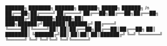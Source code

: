 ██████╗ ███████╗       ██████╗ ██████╗  █████╗ ██████╗ /n
██╔══██╗██╔════╝      ██╔════╝ ██╔══██╗██╔══██╗██╔══██╗
██████╔╝███████╗█████╗██║  ███╗██████╔╝███████║██████╔╝
██╔═══╝ ╚════██║╚════╝██║   ██║██╔══██╗██╔══██║██╔══██╗
██║     ███████║      ╚██████╔╝██║  ██║██║  ██║██████╔╝
╚═╝     ╚══════╝       ╚═════╝ ╚═╝  ╚═╝╚═╝  ╚═╝╚═════╝
